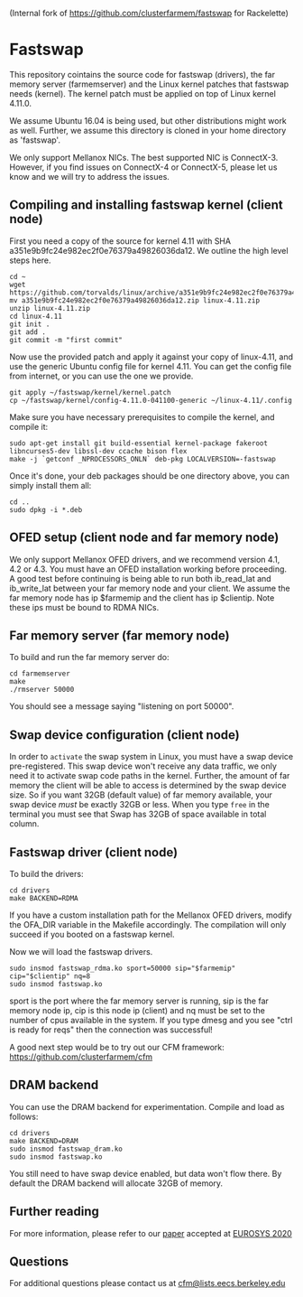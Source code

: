(Internal fork of https://github.com/clusterfarmem/fastswap for Rackelette)

# Fastswap
This repository cointains the source code for fastswap (drivers), the far
memory server (farmemserver) and the Linux kernel patches that fastswap needs
(kernel). The kernel patch must be applied on top of Linux kernel 4.11.0.

We assume Ubuntu 16.04 is being used, but other distributions might work as well.
Further, we assume this directory is cloned in your home directory as 'fastswap'.

We only support Mellanox NICs. The best supported NIC is ConnectX-3. However,
if you find issues on ConnectX-4 or ConnectX-5, please let us know and we will
try to address the issues.

## Compiling and installing fastswap kernel (client node)

First you need a copy of the source for kernel 4.11 with SHA
a351e9b9fc24e982ec2f0e76379a49826036da12. We outline the high level steps here.

    cd ~
    wget https://github.com/torvalds/linux/archive/a351e9b9fc24e982ec2f0e76379a49826036da12.zip
    mv a351e9b9fc24e982ec2f0e76379a49826036da12.zip linux-4.11.zip
    unzip linux-4.11.zip
    cd linux-4.11
    git init .
    git add .
    git commit -m "first commit"

Now use the provided patch and apply it against your copy of linux-4.11, and use
the generic Ubuntu config file for kernel 4.11.  You can get the config file
from internet, or you can use the one we provide.

    git apply ~/fastswap/kernel/kernel.patch
    cp ~/fastswap/kernel/config-4.11.0-041100-generic ~/linux-4.11/.config

Make sure you have necessary prerequisites to compile the kernel, and compile
it:

    sudo apt-get install git build-essential kernel-package fakeroot libncurses5-dev libssl-dev ccache bison flex
    make -j `getconf _NPROCESSORS_ONLN` deb-pkg LOCALVERSION=-fastswap

Once it's done, your deb packages should be one directory above, you can simply
install them all:

    cd ..
    sudo dpkg -i *.deb

## OFED setup (client node and far memory node)

We only support Mellanox OFED drivers, and we recommend version 4.1, 4.2 or
4.3. You must have an OFED installation working before proceeding. A good test
before continuing is being able to run both ib\_read\_lat and ib\_write\_lat
between your far memory node and your client. We assume the far memory node has
ip $farmemip and the client has ip $clientip. Note these ips must be bound to
RDMA NICs.

## Far memory server (far memory node)

To build and run the far memory server do:

    cd farmemserver
    make
    ./rmserver 50000

You should see a message saying "listening on port 50000".

## Swap device configuration (client node)

In order to ``activate`` the swap system in Linux, you must have a swap device
pre-registered.  This swap device won't receive any data traffic, we only need
it to activate swap code paths in the kernel. Further, the amount of far memory
the client will be able to access is determined by the swap device size. So if
you want 32GB (default value) of far memory available, your swap device *must*
be exactly 32GB or less. When you type ``free`` in the terminal you must see
that Swap has 32GB of space available in total column.

## Fastswap driver (client node)

To build the drivers:

    cd drivers
    make BACKEND=RDMA

If you have a custom installation path for the Mellanox OFED drivers, modify
the OFA\_DIR variable in the Makefile accordingly. The compilation will only
succeed if you booted on a fastswap kernel.

Now we will load the fastswap drivers.

    sudo insmod fastswap_rdma.ko sport=50000 sip="$farmemip" cip="$clientip" nq=8
    sudo insmod fastswap.ko

sport is the port where the far memory server is running, sip is the far memory
node ip, cip is this node ip (client) and nq must be set to the number of cpus
available in the system. If you type dmesg and you see "ctrl is ready for reqs"
then the connection was successful!

A good next step would be to try out our CFM framework: https://github.com/clusterfarmem/cfm

## DRAM backend

You can use the DRAM backend for experimentation. Compile and load as follows:

    cd drivers
    make BACKEND=DRAM
    sudo insmod fastswap_dram.ko
    sudo insmod fastswap.ko
    
You still need to have swap device enabled, but data won't flow there. By default
the DRAM backend will allocate 32GB of memory.

## Further reading
For more information, please refer to our [paper](https://dl.acm.org/doi/abs/10.1145/3342195.3387522) accepted at [EUROSYS 2020](https://www.eurosys2020.org/)

## Questions
For additional questions please contact us at cfm@lists.eecs.berkeley.edu
